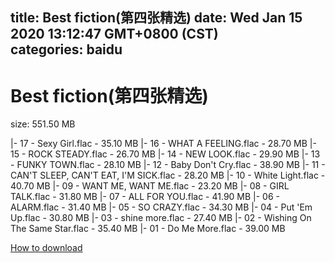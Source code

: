
title: Best fiction(第四张精选)
date: Wed Jan 15 2020 13:12:47 GMT+0800 (CST)    
categories: baidu
---

# Best fiction(第四张精选)
size: 551.50 MB
 
 
|- 17 - Sexy Girl.flac - 35.10 MB
|- 16 - WHAT A FEELING.flac - 28.70 MB
|- 15 - ROCK STEADY.flac - 26.70 MB
|- 14 - NEW LOOK.flac - 29.90 MB
|- 13 - FUNKY TOWN.flac - 28.10 MB
|- 12 - Baby Don't Cry.flac - 38.90 MB
|- 11 - CAN'T SLEEP, CAN'T EAT, I'M SICK.flac - 28.20 MB
|- 10 - White Light.flac - 40.70 MB
|- 09 - WANT ME, WANT ME.flac - 23.20 MB
|- 08 - GIRL TALK.flac - 31.80 MB
|- 07 - ALL FOR YOU.flac - 41.90 MB
|- 06 - ALARM.flac - 31.40 MB
|- 05 - SO CRAZY.flac - 34.30 MB
|- 04 - Put 'Em Up.flac - 30.80 MB
|- 03 - shine more.flac - 27.40 MB
|- 02 - Wishing On The Same Star.flac - 35.40 MB
|- 01 - Do Me More.flac - 39.00 MB

[How to download](https://bpcam.bemobtrk.com/go/2ceec3aa-1ca2-46d6-b9ff-aaa5c184517c?jno=72)